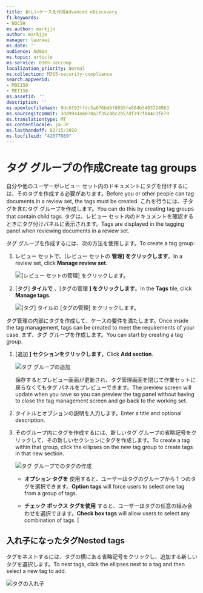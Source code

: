 ```yaml
---
title: 新しいケースを作成Advanced eDiscovery
f1.keywords:
- NOCSH
ms.author: markjjo
author: markjjo
manager: laurawi
ms.date: ''
audience: Admin
ms.topic: article
ms.service: O365-seccomp
localization_priority: Normal
ms.collection: M365-security-compliance
search.appverid:
- MOE150
- MET150
ms.assetid: ''
description: ''
ms.openlocfilehash: 9dc6f92ffdc5a676bd6f8895fe884b5493724963
ms.sourcegitcommit: 3dd9944a6070a7f35c4bc2b57df397f844c3fe79
ms.translationtype: MT
ms.contentlocale: ja-JP
ms.lasthandoff: 02/15/2020
ms.locfileid: "42077089"
---
```

# <a name="create-tag-groups"></a><span data-ttu-id="69b83-102">タグ グループの作成</span><span class="sxs-lookup"><span data-stu-id="69b83-102">Create tag groups</span></span>

<span data-ttu-id="69b83-103">自分や他のユーザーがレビュー セット内のドキュメントにタグを付けするには、そのタグを作成する必要があります。</span><span class="sxs-lookup"><span data-stu-id="69b83-103">Before you or other people can tag documents in a review set, the tags must be created.</span></span> <span data-ttu-id="69b83-104">これを行うには、子タグを含むタグ グループを作成します。</span><span class="sxs-lookup"><span data-stu-id="69b83-104">You can do this by creating tag groups that contain child tags.</span></span> <span data-ttu-id="69b83-105">タグは、レビュー セット内のドキュメントを確認するときにタグ付けパネルに表示されます。</span><span class="sxs-lookup"><span data-stu-id="69b83-105">Tags are displayed in the tagging panel when reviewing documents in a review set.</span></span>

<span data-ttu-id="69b83-106">タグ グループを作成するには、次の方法を使用します。</span><span class="sxs-lookup"><span data-stu-id="69b83-106">To create a tag group:</span></span>

1.  <span data-ttu-id="69b83-107">レビュー セットで、[レビュー セットの **管理] をクリックします**。</span><span class="sxs-lookup"><span data-stu-id="69b83-107">In a review set, click **Manage review set**.</span></span>

    ![[レビュー セットの管理] をクリックします。](../media/ED-managews.png)

2.  <span data-ttu-id="69b83-109">[タグ] **タイルで** 、[タグの管理 **] をクリックします**。</span><span class="sxs-lookup"><span data-stu-id="69b83-109">In the **Tags** tile, click **Manage tags**.</span></span>

    ![[タグ] タイルの [タグの管理] をクリックします。](../media/ED-managetags.png)

<span data-ttu-id="69b83-111">タグ管理の内部にタグを作成して、ケースの要件を満たします。</span><span class="sxs-lookup"><span data-stu-id="69b83-111">Once inside the tag management, tags can be created to meet the requirements of your case.</span></span> <span data-ttu-id="69b83-112">まず、タグ グループを作成します。</span><span class="sxs-lookup"><span data-stu-id="69b83-112">You can start by creating a tag group.</span></span>

1.  <span data-ttu-id="69b83-113">[追加 **] セクションをクリックします**。</span><span class="sxs-lookup"><span data-stu-id="69b83-113">Click **Add section**.</span></span>

    ![タグ グループの追加](../media/ED-addtagsection.png)

    <span data-ttu-id="69b83-115">保存するとプレビュー画面が更新され、タグ管理画面を閉じて作業セットに戻らなくてもタグ パネルをプレビューできます。</span><span class="sxs-lookup"><span data-stu-id="69b83-115">The preview screen will update when you save so you can preview the tag panel without having to close the tag management screen and go back to the working set.</span></span>

2. <span data-ttu-id="69b83-116">タイトルとオプションの説明を入力します。</span><span class="sxs-lookup"><span data-stu-id="69b83-116">Enter a title and optional description.</span></span> 

3. <span data-ttu-id="69b83-117">そのグループ内にタグを作成するには、新しいタグ グループの省略記号をクリックして、その新しいセクションにタグを作成します。</span><span class="sxs-lookup"><span data-stu-id="69b83-117">To create a tag within that group, click the ellipses on the new tag group to create tags in that new section.</span></span>
    
    ![タグ グループでのタグの作成](../media/ED-createtag.png)

   - <span data-ttu-id="69b83-119">**オプション タグを** 使用すると、ユーザーはタグのグループから 1 つのタグを選択できます。</span><span class="sxs-lookup"><span data-stu-id="69b83-119">**Option tags** will force users to select one tag from a group of tags.</span></span>
   
   - <span data-ttu-id="69b83-120">**チェック ボックス タグを使用** すると、ユーザーはタグの任意の組み合わせを選択できます。</span><span class="sxs-lookup"><span data-stu-id="69b83-120">**Check box tags** will allow users to select any combination of tags.</span></span> |

## <a name="nested-tags"></a><span data-ttu-id="69b83-121">入れ子になったタグ</span><span class="sxs-lookup"><span data-stu-id="69b83-121">Nested tags</span></span>

<span data-ttu-id="69b83-122">タグをネストするには、タグの横にある省略記号をクリックし、追加する新しいタグを選択します。</span><span class="sxs-lookup"><span data-stu-id="69b83-122">To nest tags, click the ellipses next to a tag and then select a new tag to add.</span></span>

![タグの入れ子](../media/ED-tagnesting.png)

